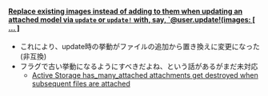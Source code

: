#### [Replace existing images instead of adding to them when updating an attached model via `update` or `update!` with, say, `@user.update!(images: [ … ]](https://github.com/rails/rails/pull/33303)

* これにより、update時の挙動がファイルの追加から置き換えに変更になった(非互換)
* フラグで古い挙動になるようにすべきだよね、という話があるがまだ未対応
  * [Active Storage has_many_attached attachments get destroyed when subsequent files are attached](https://github.com/rails/rails/issues/36374)
